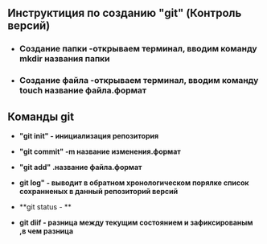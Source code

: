 ## **Инструктиция по созданию "git" (Контроль версий)** 

* ### **Создание папки -открываем терминал, вводим команду mkdir названия папки** 

* ### **Создание файла -открываем терминал, вводим команду touch название файла.формат**

## **Команды git**
* **"git init" - инициализация репозитория** 

* **"git commit" -m название изменения.формат**

* **"git add" .название файла.формат**

* **git log" - выводит в обратном хронологическом порялке список сохранненых в данный репозиторий версий**

* **git status - **

* **git diif - разница между текущим состоянием и зафиксированым ,в чем разница**
